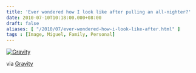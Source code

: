```yaml
---
title: 'Ever wondered how I look like after pulling an all-nighter?'
date: 2010-07-10T10:18:00.000+08:00
draft: false
aliases: [ "/2010/07/ever-wondered-how-i-look-like-after.html" ]
tags : [Image, Miguel, Family, Personal]
---
```


[![Gravity](http://jon.doblados.net/wp-content/uploads/2010/07/Gravity.jpg.scaled1000-300x225.jpg)](http://jon.doblados.net/wp-content/uploads/2010/07/Gravity.jpg.scaled1000.jpg)

  

via [Gravity](http://mobileways.de/gravity)